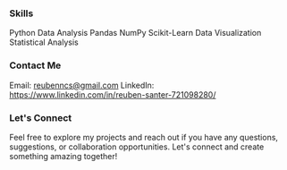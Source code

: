 



### Skills
Python
Data Analysis
Pandas
NumPy
Scikit-Learn
Data Visualization
Statistical Analysis
### Contact Me
Email: reubenncs@gmail.com
LinkedIn: https://www.linkedin.com/in/reuben-santer-721098280/

### Let's Connect
Feel free to explore my projects and reach out if you have any questions, suggestions, or collaboration opportunities. Let's connect and create something amazing together!
